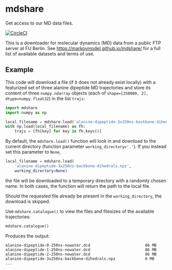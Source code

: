 # mdshare
Get access to our MD data files.

[![CircleCI](https://circleci.com/gh/markovmodel/mdshare/tree/master.svg?style=svg)](https://circleci.com/gh/markovmodel/mdshare/tree/master)

This is a downloader for molecular dynamics (MD) data from a public FTP server at FU Berlin. See https://markovmodel.github.io/mdshare/ for a full list of available datasets and terms of use.

## Example
This code will download a file (if it does not already exist locally) with a featurized set of three alanine dipeptide MD trajectories and store its content of three ``numpy.ndarray`` objects (each of ``shape=[250000, 2], dtype=numpy.float32``) in the list ``trajs``:
```python
import mdshare
import numpy as np

local_filename = mdshare.load('alanine-dipeptide-3x250ns-backbone-dihedrals.npz')
with np.load(local_filename) as fh:
    trajs = [fh[key] for key in fh.keys()]
```

By default, the ``mdshare.load()`` function will look in and download to the current directory (function parameter ``working_directory='.'``). If you instead set this parameter to ``None``,
```python
local_filename = mdshare.load(
    'alanine-dipeptide-3x250ns-backbone-dihedrals.npz',
    working_directory=None)
```
the file will be downloaded to a temporary directory with a randomly chosen name. In both cases, the function will return the path to the local file.

Should the requested file already be present in the ``working_directory``, the download is skipped.

Use ``mdshare.catalogue()`` to view the files and filesizes of the available trajectories:

```python
mdshare.catalogue()
```
Produces the output:
```
alanine-dipeptide-0-250ns-nowater.dcd                        86 MB
alanine-dipeptide-1-250ns-nowater.dcd                        86 MB
alanine-dipeptide-2-250ns-nowater.dcd                        86 MB
alanine-dipeptide-3x250ns-backbone-dihedrals.npz             6 MB
...
```
